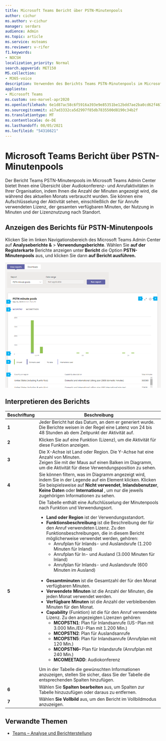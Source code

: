 ```yaml
---
title: Microsoft Teams Bericht über PSTN-Minutenpools
author: cichur
ms.author: v-cichur
manager: serdars
audience: Admin
ms.topic: article
ms.service: msteams
ms.reviewer: v-rifer
f1.keywords:
- NOCSH
localization_priority: Normal
search.appverid: MET150
MS.collection:
- M365-voice
description: Verwenden des Berichts Teams PSTN-Minutenpools im Microsoft Teams Admin Center zum Anzeigen der in Ihrer Organisation verbrauchten Minuten während des aktuellen Monats
appliesto:
- Microsoft Teams
ms.custom: seo-marvel-apr2020
ms.openlocfilehash: 6e1d87ac58c6f5916a393e9e85351be12bdd7ae2ba0cd62f467b44b418470f6b
ms.sourcegitcommit: a17ad3332ca5d2997f85db7835500d8190c34b2f
ms.translationtype: MT
ms.contentlocale: de-DE
ms.lasthandoff: 08/05/2021
ms.locfileid: "54316621"
---
```

# <a name="microsoft-teams-pstn-minute-pools-report"></a>Microsoft Teams Bericht über PSTN-Minutenpools

Der Bericht Teams PSTN-Minutenpools im Microsoft Teams Admin Center bietet Ihnen eine Übersicht über Audiokonferenz- und Anrufaktivitäten in Ihrer Organisation, indem Ihnen die Anzahl der Minuten angezeigt wird, die während des aktuellen Monats verbraucht wurden. Sie können eine Aufschlüsselung der Aktivität sehen, einschließlich der für Anrufe verwendeten Lizenz, der gesamten verfügbaren Minuten, der Nutzung in Minuten und der Lizenznutzung nach Standort.

## <a name="view-the-pstn-minute-pools-report"></a>Anzeigen des Berichts für PSTN-Minutenpools

Klicken Sie im linken Navigationsbereich des Microsoft Teams Admin Center auf **Analyseberichte &**  >  **Verwendungsberichte**. Wählen Sie **auf der Registerkarte** Berichte anzeigen unter **Bericht** die Option **PSTN-Minutenpools** aus, und klicken Sie dann **auf Bericht ausführen.**

![Screenshot des Berichts Teams PSTN-Minutenpools im Admin Center](../media/teams-reports-pstn-minute-pools-with-callouts.png "Screenshot des Berichts Teams PSTN-Minutenpools im Microsoft Teams Admin Center mit nummerierten Anrufen")

## <a name="interpret-the-report"></a>Interpretieren des Berichts

|Beschriftung |Beschreibung  |
|--------|-------------|
|**1**   |Jeder Bericht hat das Datum, an dem er generiert wurde. Die Berichte weisen in der Regel eine Latenz von 24 bis 48 Stunden ab dem Zeitpunkt der Aktivität auf. |
|**2**   |Klicken Sie auf eine Funktion (Lizenz), um die Aktivität für diese Funktion anzeigen. |
|**3**   |Die X-Achse ist Land oder Region. Die Y-Achse hat eine Anzahl von Minuten. <br>Zeigen Sie mit der Maus auf einen Balken im Diagramm, um die Aktivität für diese Verwendungsposition zu sehen.  |
|**4**   |Sie können filtern, was im Diagramm angezeigt wird, indem Sie in der Legende auf ein Element klicken. Klicken Sie beispielsweise auf **Nicht verwendet**, **Inlandsbenutzer**, **Keine Daten** oder **International** , um nur die jeweils zugehörigen Informationen zu sehen. |
|**5**   |Die Tabelle enthält eine Aufschlüsselung der Minutenpools nach Funktion und Verwendungsort. <ul><li>**Land oder Region** ist der Verwendungsstandort. </li><li>**Funktionsbeschreibung** ist die Beschreibung der für den Anruf verwendeten Lizenz.  Zu den Funktionsbeschreibungen, die in diesem Bericht möglicherweise verwendet werden, gehören: <ul><li>Anrufplan für Inlands- und Auslandsrufe (1.200 Minuten für Inland)</li><li>Anrufplan für In- und Ausland (3.000 Minuten für Inland)</li><li>Anrufplan für Inlands- und Auslandsrufe (600 Minuten im Ausland)</li></ul></li><br><li>**Gesamtminuten** ist die Gesamtzahl der für den Monat verfügbaren Minuten.</li><li>**Verwendete Minuten** ist die Anzahl der Minuten, die jeden Monat verwendet werden.</li> <li>**Verfügbare Minuten** ist die Anzahl der verbleibenden Minuten für den Monat.</li><li>**Capability** (Funktion) ist die für den Anruf verwendete Lizenz. Zu den angezeigten Lizenzen gehören:<ul><li>**MCOPSTN1**: Plan für Inlandsanrufe (US-Plan mit 3.000 Min./EU-Plan mit 1.200 Min.)</li><li>**MCOPSTN2**: Plan für Auslandsanrufe</li><li>**MCOPSTN5**: Plan für Inlandsanrufe (Anrufplan mit 120 Min.)</li><li>**MCOPSTN6–** Plan für Inlandsrufe (Anrufplan mit 240 Min.)</li><li>**MCOMEETADD**: Audiokonferenz</li></ul></li> </ul> Um in der Tabelle die gewünschten Informationen anzuzeigen, stellen Sie sicher, dass Sie der Tabelle die entsprechenden Spalten hinzufügen.|
|**6**   |Wählen Sie **Spalten bearbeiten** aus, um Spalten zur Tabelle hinzuzufügen oder daraus zu entfernen.|
|**7**   |Wählen **Sie Vollbild** aus, um den Bericht im Vollbildmodus anzuzeigen.|

## <a name="related-topics"></a>Verwandte Themen

- [Teams – Analyse und Berichterstellung](teams-reporting-reference.md)

